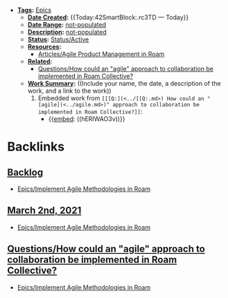 - **[Tags](<../Tags.md>):** [Epics](<../Epics.md>)
    - **[Date Created](<../Date Created.md>):** {{Today:42SmartBlock:.rc3TD — Today}}
    - **[Date Range](<../Date Range.md>):** [not-populated](<../not-populated.md>)
    - **[Description](<../Description.md>):** [not-populated](<../not-populated.md>)
    - **[Status](<../Status.md>):** [Status/Active](<../Status/Active.md>)
    - **[Resources](<../Resources.md>):** 
        - [Articles/Agile Product Management in Roam](<../Articles/Agile Product Management in Roam.md>)
    - **[Related](<../Related.md>):** 
        - [Questions/How could an "agile" approach to collaboration be implemented in Roam Collective?](<../Questions/How could an "agile" approach to collaboration be implemented in Roam Collective?.md>)
    - **[Work Summary](<../Work Summary.md>):**  ((Include your name, the date, a description of the work, and a link to the work))
        1. Embedded work from `[[[Q:](<../[[Q:.md>) How could an "[agile](<../agile.md>)" approach to collaboration be implemented in Roam Collective?]]`:
            - {{[embed](<../embed.md>): ((hERIWAO3v))}}

# Backlinks
## [Backlog](<Backlog.md>)
- [Epics/Implement Agile Methodologies in Roam](<../Epics/Implement Agile Methodologies in Roam.md>)

## [March 2nd, 2021](<March 2nd, 2021.md>)
- [Epics/Implement Agile Methodologies in Roam](<../Epics/Implement Agile Methodologies in Roam.md>)

## [Questions/How could an "agile" approach to collaboration be implemented in Roam Collective?](<Questions/How could an "agile" approach to collaboration be implemented in Roam Collective?.md>)
- [Epics/Implement Agile Methodologies in Roam](<../Epics/Implement Agile Methodologies in Roam.md>)

